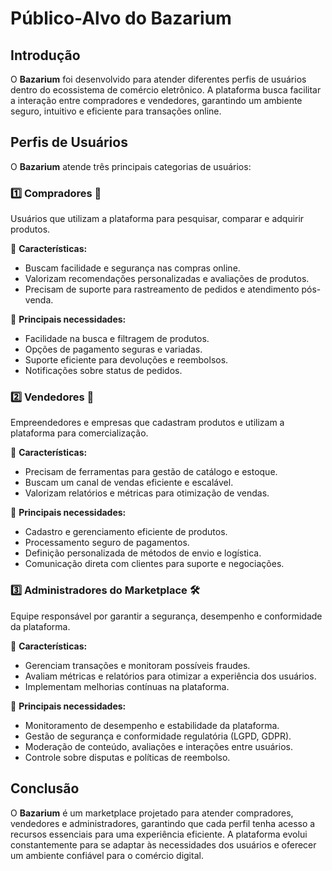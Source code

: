 # Público-Alvo do Bazarium

## Introdução
O **Bazarium** foi desenvolvido para atender diferentes perfis de usuários dentro do ecossistema de comércio eletrônico. A plataforma busca facilitar a interação entre compradores e vendedores, garantindo um ambiente seguro, intuitivo e eficiente para transações online.

## Perfis de Usuários
O **Bazarium** atende três principais categorias de usuários:

### 1️⃣ Compradores 🛒
Usuários que utilizam a plataforma para pesquisar, comparar e adquirir produtos.

🔹 **Características:**
- Buscam facilidade e segurança nas compras online.
- Valorizam recomendações personalizadas e avaliações de produtos.
- Precisam de suporte para rastreamento de pedidos e atendimento pós-venda.

🔹 **Principais necessidades:**
- Facilidade na busca e filtragem de produtos.
- Opções de pagamento seguras e variadas.
- Suporte eficiente para devoluções e reembolsos.
- Notificações sobre status de pedidos.

### 2️⃣ Vendedores 🏪
Empreendedores e empresas que cadastram produtos e utilizam a plataforma para comercialização.

🔹 **Características:**
- Precisam de ferramentas para gestão de catálogo e estoque.
- Buscam um canal de vendas eficiente e escalável.
- Valorizam relatórios e métricas para otimização de vendas.

🔹 **Principais necessidades:**
- Cadastro e gerenciamento eficiente de produtos.
- Processamento seguro de pagamentos.
- Definição personalizada de métodos de envio e logística.
- Comunicação direta com clientes para suporte e negociações.

### 3️⃣ Administradores do Marketplace 🛠️
Equipe responsável por garantir a segurança, desempenho e conformidade da plataforma.

🔹 **Características:**
- Gerenciam transações e monitoram possíveis fraudes.
- Avaliam métricas e relatórios para otimizar a experiência dos usuários.
- Implementam melhorias contínuas na plataforma.

🔹 **Principais necessidades:**
- Monitoramento de desempenho e estabilidade da plataforma.
- Gestão de segurança e conformidade regulatória (LGPD, GDPR).
- Moderação de conteúdo, avaliações e interações entre usuários.
- Controle sobre disputas e políticas de reembolso.

## Conclusão
O **Bazarium** é um marketplace projetado para atender compradores, vendedores e administradores, garantindo que cada perfil tenha acesso a recursos essenciais para uma experiência eficiente. A plataforma evolui constantemente para se adaptar às necessidades dos usuários e oferecer um ambiente confiável para o comércio digital.